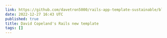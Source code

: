 ```yaml
---
link: https://github.com/davetron5000/rails-app-template-sustainable/blob/main/template.rb
date: 2022-12-27 16:43 UTC
published: true
title: David Copeland's Rails new template
tags: []
---
```



